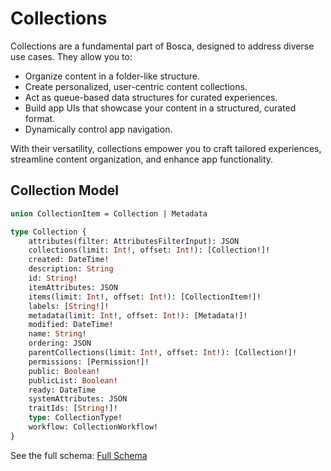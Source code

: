 # Collections

<primary-label ref="bosca"/>
<secondary-label ref="beta"/>

Collections are a fundamental part of Bosca, designed to address diverse use cases. They allow you to:

- Organize content in a folder-like structure.
- Create personalized, user-centric content collections.
- Act as queue-based data structures for curated experiences.
- Build app UIs that showcase your content in a structured, curated format.
- Dynamically control app navigation.

With their versatility, collections empower you to craft tailored experiences, streamline content organization, and enhance app functionality.

## Collection Model

```graphql
union CollectionItem = Collection | Metadata

type Collection {
    attributes(filter: AttributesFilterInput): JSON
    collections(limit: Int!, offset: Int!): [Collection!]!
    created: DateTime!
    description: String
    id: String!
    itemAttributes: JSON
    items(limit: Int!, offset: Int!): [CollectionItem!]!
    labels: [String!]!
    metadata(limit: Int!, offset: Int!): [Metadata!]!
    modified: DateTime!
    name: String!
    ordering: JSON
    parentCollections(limit: Int!, offset: Int!): [Collection!]!
    permissions: [Permission!]!
    public: Boolean!
    publicList: Boolean!
    ready: DateTime
    systemAttributes: JSON
    traitIds: [String!]!
    type: CollectionType!
    workflow: CollectionWorkflow!
}
```

See the full schema: [Full Schema](GraphQL.md)